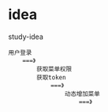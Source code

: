 # idea
study-idea

```text
用户登录 
    ===》
        获取菜单权限
        获取token
            ===》
                动态增加菜单
                    ===》
```
```text

```